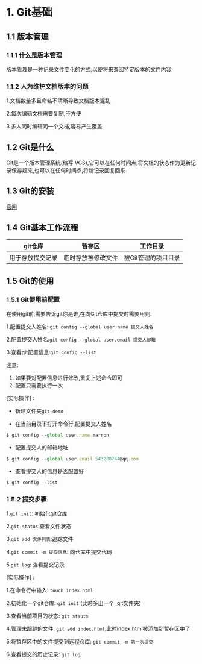 # 1. Git基础

## 1.1 版本管理

### 1.1.1 什么是版本管理

版本管理是一种记录文件变化的方式,以便将来查阅特定版本的文件内容

### 1.1.2 人为维护文档版本的问题

1.文档数量多且命名不清晰导致文档版本混乱

2.每次编辑文档需要复制,不方便

3.多人同时编辑同一个文档,容易产生覆盖



## 1.2 Git是什么

Git是一个版本管理系统(缩写 VCS),它可以在任何时间点,将文档的状态作为更新记录保存起来,也可以在任何时间点,将新记录回复回来.

## 1.3 Git的安装

[官网](https://git-scm.com/downloads)

## 1.4 Git基本工作流程

| git仓库          | 暂存区             | 工作目录            |
| ---------------- | ------------------ | ------------------- |
| 用于存放提交记录 | 临时存放被修改文件 | 被Git管理的项目目录 |

## 1.5 Git的使用

### 1.5.1 Git使用前配置

在使用git前,需要告诉git你是谁,在向Git仓库中提交时需要用到.

1.配置提交人姓名: `git config --global user.name 提交人姓名`

2.配置提交人姓名:`git config --global user.email 提交人邮箱`

3.查看git配置信息:`git config --list`

注意:

1. 如果要对配置信息进行修改,重复上述命令即可
2. 配置只需要执行一次

[实际操作] :

- 新建文件夹`git-demo`

- 在当前目录下打开命令行,配置提交人姓名

```js
$ git config --global user.name marron
```

- 配置提交人的邮箱地址

```js
$ git config --global user.email 543288744@qq.com
```

- 查看提交人的信息是否配置好

```js
$ git config --list
```



### 1.5.2 提交步骤

1.`git init`: 初始化git仓库

2.`git status`:查看文件状态

3.`git add 文件列表`:追踪文件

4.`git commit -m 提交信息`: 向仓库中提交代码

5.`git log`: 查看提交记录



[实际操作] :

1.在命令行中输入: `touch index.html`

2.初始化一个git仓库: `git init`  (此时多出一个 .git文件夹)

3.查看当前项目的状态: `git stauts`

4.管理未跟踪的文件: `git add index.html`,此时index.html被添加到暂存区中了

5.将暂存区中的文件提交到远程仓库: `git commit -m 第一次提交 `

6.查看提交的历史记录: `git log`



### 